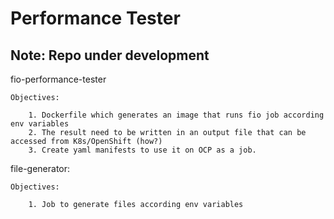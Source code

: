 # Performance Tester

## Note: Repo under development

fio-performance-tester

    Objectives:

        1. Dockerfile which generates an image that runs fio job according env variables
        2. The result need to be written in an output file that can be accessed from K8s/OpenShift (how?)
        3. Create yaml manifests to use it on OCP as a job.

file-generator:

    Objectives:

        1. Job to generate files according env variables
